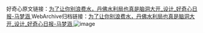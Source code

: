 好奇心原文链接：[为了让你别浪费水，丹佛水利局也真是脑洞大开_设计_好奇心日报-马梦涵 ](https://www.qdaily.com/articles/12371.html)
WebArchive归档链接：[为了让你别浪费水，丹佛水利局也真是脑洞大开_设计_好奇心日报-马梦涵 ](http://web.archive.org/web/20190623172637/https://www.qdaily.com/articles/12371.html)
![image](http://ww3.sinaimg.cn/large/007d5XDply1g3wjnyvumpj30u07d71j4)